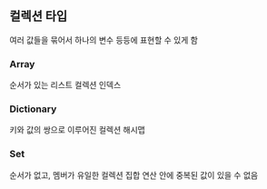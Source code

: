 ## 컬렉션 타입
여러 값들을 묶어서 하나의 변수 등등에 표현할 수 있게 함

### Array
순서가 있는 리스트 컬렉션
인덱스

### Dictionary
키와 값의 쌍으로 이루어진 컬렉션
해시맵

### Set
순서가 없고, 멤버가 유일한 컬렉션
집합 연산
안에 중복된 값이 있을 수 없음